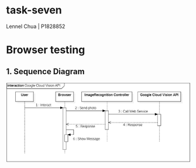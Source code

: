 # task-seven
Lennel Chua | P1828852

# Browser testing
## 1. Sequence Diagram
![](images/Task8_ImageRecognition_SeuqnceDiagram.jpeg)
